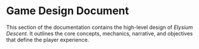 # Game Design Document

This section of the documentation contains the high-level design of *Elysium Descent*. It outlines the core concepts, mechanics, narrative, and objectives that define the player experience.
